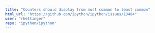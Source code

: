 ```yaml
---
title: "Counters should display from most common to least common"
html_url: "https://github.com/ipython/ipython/issues/13484"
user: "rhettinger"
repo: "ipython/ipython"
---
```


